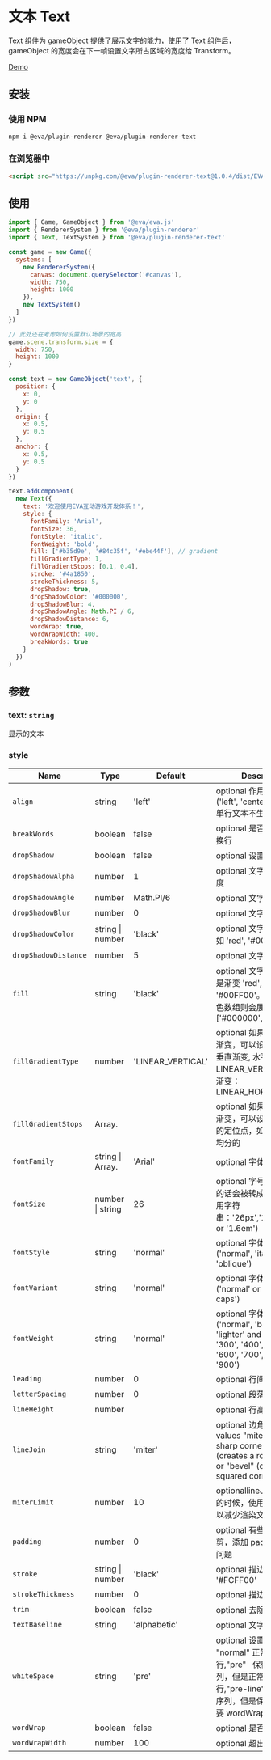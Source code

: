 # 文本 Text

Text 组件为 gameObject 提供了展示文字的能力，使用了 Text 组件后，gameObject 的宽度会在下一帧设置文字所占区域的宽度给 Transform。

[Demo](https://eva.js.org/playground/#/text)

## 安装

### 使用 NPM
```bash
npm i @eva/plugin-renderer @eva/plugin-renderer-text
```

### 在浏览器中
```html
<script src="https://unpkg.com/@eva/plugin-renderer-text@1.0.4/dist/EVA.plugin.renderer.text.min.js"></script>
```

## 使用

```js
import { Game, GameObject } from '@eva/eva.js'
import { RendererSystem } from '@eva/plugin-renderer'
import { Text, TextSystem } from '@eva/plugin-renderer-text'

const game = new Game({
  systems: [
    new RendererSystem({
      canvas: document.querySelector('#canvas'),
      width: 750,
      height: 1000
    }),
    new TextSystem()
  ]
})

// 此处还在考虑如何设置默认场景的宽高
game.scene.transform.size = {
  width: 750,
  height: 1000
}

const text = new GameObject('text', {
  position: {
    x: 0,
    y: 0
  },
  origin: {
    x: 0.5,
    y: 0.5
  },
  anchor: {
    x: 0.5,
    y: 0.5
  }
})

text.addComponent(
  new Text({
    text: '欢迎使用EVA互动游戏开发体系！',
    style: {
      fontFamily: 'Arial',
      fontSize: 36,
      fontStyle: 'italic',
      fontWeight: 'bold',
      fill: ['#b35d9e', '#84c35f', '#ebe44f'], // gradient
      fillGradientType: 1,
      fillGradientStops: [0.1, 0.4],
      stroke: '#4a1850',
      strokeThickness: 5,
      dropShadow: true,
      dropShadowColor: '#000000',
      dropShadowBlur: 4,
      dropShadowAngle: Math.PI / 6,
      dropShadowDistance: 6,
      wordWrap: true,
      wordWrapWidth: 400,
      breakWords: true
    }
  })
)
```

## 参数

### text: `string` 

显示的文本

### style

| Name                 | Type                         | Default           | Description                                                                                                                                                |
| -------------------- | ---------------------------- | ----------------- | ---------------------------------------------------------------------------------------------------------------------------------------------------------- |
| `align`              | string                       | 'left'            | optional 作用于多行文本('left', 'center' or 'right'), 单行文本不生效                                                                                       |
| `breakWords`         | boolean                      | false             | optional 是否在词语中间换行                                                                                                                                |
| `dropShadow`         | boolean                      | false             | optional 设置文字阴影                                                                                                                                      |
| `dropShadowAlpha`    | number                       | 1                 | optional 文字阴影的透明度                                                                                                                                  |
| `dropShadowAngle`    | number                       | Math.PI/6         | optional 文字阴影角度                                                                                                                                      |
| `dropShadowBlur`     | number                       | 0                 | optional 文字阴影模糊度                                                                                                                                    |
| `dropShadowColor`    | string &#124; number         | 'black'           | optional 文字阴影颜色   例如 'red', '#00FF00'                                                                                                              |
| `dropShadowDistance` | number                       | 5                 | optional 文字阴影距离                                                                                                                                      |
| `fill`               | string                       | 'black'           | optional 文字颜色，可以是渐变 'red', '#00FF00'。传入一个颜色数组则会展示渐变色 ['#000000','#FFFFFF']                                                       |
| `fillGradientType`   | number                       | 'LINEAR_VERTICAL' | optional 如果文字颜色为渐变，可以设置水平或者垂直渐变, 水平渐变：LINEAR_VERTICAL 垂直渐变：LINEAR_HORIZONTAL                                               |
| `fillGradientStops`  | Array.<number>               |                   | optional 如果文字颜色为渐变，可以设置各个颜色的定位点，如果不设置是均分的                                                                                  |
| `fontFamily`         | string &#124; Array.<string> | 'Arial'           | optional 字体                                                                                                                                              |
| `fontSize`           | number &#124; string         | 26                | optional 字号(如果是数字的话会被转成像素，可以用字符串：'26px','20pt','160%' or '1.6em')                                                                   |
| `fontStyle`          | string                       | 'normal'          | optional 字体样式 ('normal', 'italic' or 'oblique')                                                                                                        |
| `fontVariant`        | string                       | 'normal'          | optional 字体变化 ('normal' or 'small-caps')                                                                                                               |
| `fontWeight`         | string                       | 'normal'          | optional 字体加粗 ('normal', 'bold', 'bolder', 'lighter' and '100', '200', '300', '400', '500', '600', '700', 800' or '900')                               |
| `leading`            | number                       | 0                 | optional 行间距                                                                                                                                            |
| `letterSpacing`      | number                       | 0                 | optional 段落前空的距离                                                                                                                                    |
| `lineHeight`         | number                       |                   | optional 行高                                                                                                                                              |
| `lineJoin`           | string                       | 'miter'           | optional 边角样式类型 values "miter" (creates a sharp corner), "round" (creates a round corner) or "bevel" (creates a squared corner).                     |
| `miterLimit`         | number                       | 10                | optionallineJoin 为 miter 的时候，使用此属性，可以减少渲染文字的尖锐性                                                                                     |
| `padding`            | number                       | 0                 | optional 有些字体会被裁剪，添加 padding 解决此问题                                                                                                         |
| `stroke`             | string &#124; number         | 'black'           | optional 描边 'blue', '#FCFF00'                                                                                                                            |
| `strokeThickness`    | number                       | 0                 | optional 描边厚度                                                                                                                                          |
| `trim`               | boolean                      | false             | optional 去除透明边框                                                                                                                                      |
| `textBaseline`       | string                       | 'alphabetic'      | optional 文字基线                                                                                                                                          |
| `whiteSpace`         | string                       | 'pre'             | optional 设置换行的逻辑, "normal" 正常逻辑换行,"pre"   保留空白符序列，但是正常地进行换行,"pre-line" 合并空白符序列，但是保留换行符. 需要 wordWrap 为 true |
| `wordWrap`           | boolean                      | false             | optional 是否需要换行                                                                                                                                      |
| `wordWrapWidth`      | number                       | 100               | optional 超出改宽度换行                                                                                                                                    |

<br/>
<br/>
<br/>
<br/>
<br/>
